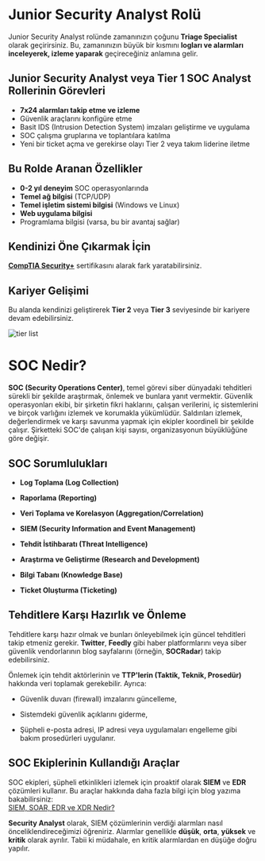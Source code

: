 # Junior Security Analyst Rolü

Junior Security Analyst rolünde zamanınızın çoğunu **Triage Specialist** olarak geçirirsiniz. Bu, zamanınızın büyük bir kısmını **logları ve alarmları inceleyerek, izleme yaparak** geçireceğiniz anlamına gelir.

## Junior Security Analyst veya Tier 1 SOC Analyst Rollerinin Görevleri

- **7x24 alarmları takip etme ve izleme**
- Güvenlik araçlarını konfigüre etme
- Basit IDS (Intrusion Detection System) imzaları geliştirme ve uygulama
- SOC çalışma gruplarına ve toplantılara katılma
- Yeni bir ticket açma ve gerekirse olayı Tier 2 veya takım liderine iletme

## Bu Rolde Aranan Özellikler

- **0-2 yıl deneyim** SOC operasyonlarında
- **Temel ağ bilgisi** (TCP/UDP)
- **Temel işletim sistemi bilgisi** (Windows ve Linux)
- **Web uygulama bilgisi**
- Programlama bilgisi (varsa, bu bir avantaj sağlar)

## Kendinizi Öne Çıkarmak İçin

**[CompTIA Security+](https://www.comptia.org/certifications/security)** sertifikasını alarak fark yaratabilirsiniz.

## Kariyer Gelişimi

Bu alanda kendinizi geliştirerek **Tier 2** veya **Tier 3** seviyesinde bir kariyere devam edebilirsiniz.

![tier list](https://tryhackme-images.s3.amazonaws.com/user-uploads/5fc2847e1bbebc03aa89fbf2/room-content/7bf731bb9c58b0e9172a4788b761ad37.png)




# SOC Nedir?

**SOC (Security Operations Center)**, temel görevi siber dünyadaki tehditleri sürekli bir şekilde araştırmak, önlemek ve bunlara yanıt vermektir. Güvenlik operasyonları ekibi, bir şirketin fikri haklarını, çalışan verilerini, iç sistemlerini ve birçok varlığını izlemek ve korumakla yükümlüdür. Saldırıları izlemek, değerlendirmek ve karşı savunma yapmak için ekipler koordineli bir şekilde çalışır. Şirketteki SOC'de çalışan kişi sayısı, organizasyonun büyüklüğüne göre değişir.

## SOC Sorumlulukları

- **Log Toplama (Log Collection)**
    
- **Raporlama (Reporting)**
    
- **Veri Toplama ve Korelasyon (Aggregation/Correlation)**
    
- **SIEM (Security Information and Event Management)**
    
- **Tehdit İstihbaratı (Threat Intelligence)**
    
- **Araştırma ve Geliştirme (Research and Development)**
    
- **Bilgi Tabanı (Knowledge Base)**
    
- **Ticket Oluşturma (Ticketing)**
    

## Tehditlere Karşı Hazırlık ve Önleme

Tehditlere karşı hazır olmak ve bunları önleyebilmek için güncel tehditleri takip etmeniz gerekir. **Twitter**, **Feedly** gibi haber platformlarını veya siber güvenlik vendorlarının blog sayfalarını (örneğin, **SOCRadar**) takip edebilirsiniz.

Önlemek için tehdit aktörlerinin ve **TTP'lerin (Taktik, Teknik, Prosedür)** hakkında veri toplamak gerekebilir. Ayrıca:

- Güvenlik duvarı (firewall) imzalarını güncelleme,
    
- Sistemdeki güvenlik açıklarını giderme,
    
- Şüpheli e-posta adresi, IP adresi veya uygulamaları engelleme gibi bakım prosedürleri uygulanır.
    

## SOC Ekiplerinin Kullandığı Araçlar

SOC ekipleri, şüpheli etkinlikleri izlemek için proaktif olarak **SIEM** ve **EDR** çözümleri kullanır. Bu araçlar hakkında daha fazla bilgi için blog yazıma  bakabilirsiniz:  
[SIEM, SOAR, EDR ve XDR Nedir?](https://medium.com/@demirturk.1998/siem-soar-edr-ve-xdr-nedir-g%C3%BCvenlik-ara%C3%A7lar%C4%B1n%C4%B1-basit%C3%A7e-a%C3%A7%C4%B1kl%C4%B1yoruz-5d944f5c21a6)


**Security Analyst** olarak, SIEM çözümlerinin verdiği alarmları nasıl önceliklendireceğimizi öğreniriz. Alarmlar genellikle **düşük**, **orta**, **yüksek** ve **kritik** olarak ayrılır. Tabii ki müdahale, en kritik alarmlardan en düşüğe doğru yapılır.

